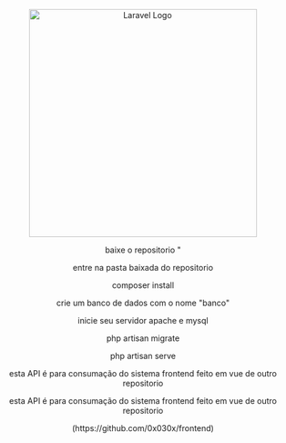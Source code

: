 <p align="center"><a href="https://laravel.com" target="_blank"><img src="https://raw.githubusercontent.com/laravel/art/master/logo-lockup/5%20SVG/2%20CMYK/1%20Full%20Color/laravel-logolockup-cmyk-red.svg" width="400" alt="Laravel Logo"></a></p>


<p align="center">baixe o repositorio "</p>
<p align="center">entre na pasta baixada do repositorio </p>
<p align="center">composer install</p>
<p align="center">crie um banco de dados com o nome "banco"</p>
<p align="center">inicie seu servidor apache e mysql</p>
<p align="center">php artisan migrate</p>
<p align="center">php artisan serve  </p>

<p align="center">esta API é para consumação do sistema frontend feito em vue de outro repositorio </p>
<p align="center">esta API é para consumação do sistema frontend feito em vue de outro repositorio</p>
<p align="center">(https://github.com/0x030x/frontend)</p>

